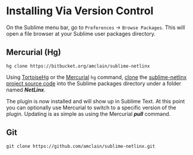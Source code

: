 Installing Via Version Control
==============================
On the Sublime menu bar, go to `Preferences` -> `Browse Packages`. This will
open a file browser at your Sublime user packages directory.

Mercurial (Hg)
--------------
```text
hg clone https://bitbucket.org/amclain/sublime-netlinx
```

Using [TortoiseHg](http://tortoisehg.bitbucket.org/) or the [Mercurial](http://mercurial.selenic.com/)
`hg` command, [clone](http://tortoisehg.bitbucket.org/manual/2.9/clone.html)
the [sublime-netlinx project source code](https://sourceforge.net/p/sublime-netlinx/code)
into the Sublime packages directory under a folder named ***NetLinx***.

The plugin is now installed and will show up in Sublime Text. At this point you
can optionally use Mercurial to switch to a specific version of the plugin.
Updating is as simple as using the Mercurial ***pull*** command.

Git
---
```text
git clone https://github.com/amclain/sublime-netlinx.git
```

